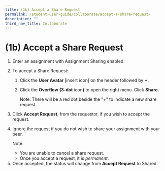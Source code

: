 ```yaml
---
title: (1b) Accept a Share Request
permalink: /student-user-guide/collaborate/accept-a-share-request/
description: ""
third_nav_title: Collaborate
---
```

<h1 id="-1b-accept-a-share-request">(1b) Accept a Share Request</h1>
<ol>
<li>Enter an assignment with Assignment Sharing enabled.</li>
<li><p>To accept a Share Request:</p>
<ol>
<li>Click the <strong>User Avatar</strong> [insert icon] on the header followed by <strong>+</strong>. </li>
<li><p>Click the <strong>Overflow</strong> <strong>(3-dot</strong> icon<strong>)</strong> to open the right menu. Click <strong>Share</strong>.</p>
<p>Note: There will be a red dot beside the "+" to indicate a new share request. </p>
</li>
</ol>
</li>
<li><p>Click <strong>Accept Request</strong>, from the requestor, if you wish to accept the request.</p>
</li>
<li><p>Ignore the request if you do not wish to share your assignment with your peer.</p>
<p> Note:</p>
<ul>
<li>You are unable to cancel a share request.</li>
<li>Once you accept a request, it is <em>permanent</em>.</li>
</ul>
</li>
<li>Once accepted, the status will change from <strong>Accept Request</strong> to Shared.</li>
</ol>
